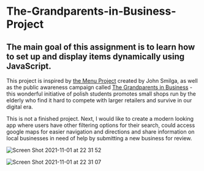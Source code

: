 # The-Grandparents-in-Business-Project

## The main goal of this assignment is to learn how to set up and display items dynamically using JavaScript.

This project is inspired by [the Menu Project](https://www.vanillajavascriptprojects.com/) created by John Smilga, as well as the public awareness campaign called [The Grandparents in Business](https://dziadkowiebiznesu.com/) - this wonderful initiative of polish students promotes small shops run by the elderly who find it hard to compete with larger retailers and survive in our digital era.

This is not a finished project. Next, I would like to create a modern looking app where users have other filtering options for their search, could access google maps for easier navigation and directions and share information on local businesses in need of help by submitting a new business for review. 

![Screen Shot 2021-11-01 at 22 31 52](https://user-images.githubusercontent.com/77698908/140059731-7a63a250-d558-4bdd-aaaa-97d70266d8e2.png)

![Screen Shot 2021-11-01 at 22 31 07](https://user-images.githubusercontent.com/77698908/140059952-659082d8-e933-4598-a6ba-e9ed3e3ee39d.png)
